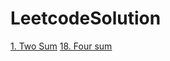 # LeetcodeSolution
[1. Two Sum](https://leetcode.com/problems/two-sum/)
[18. Four sum](https://leetcode.com/problems/4sum/)
